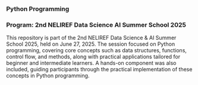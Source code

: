 ### Python Programming

### Program: 2nd NELIREF Data Science AI Summer School 2025

This repository is part of the 2nd NELIREF Data Science & AI Summer School 2025, held on June 27, 2025. The session focused on Python programming, covering core concepts such as data structures, functions, control flow, and methods, along with practical applications tailored for beginner and intermediate learners. A hands-on component was also included, guiding participants through the practical implementation of these concepts in Python programming.
